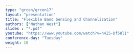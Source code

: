 ```yaml
---
type: "grcon/grcon17"
layout: "presentation"
title: "Flexible Band Sensing and Channelization"
authors: ["Nathan West"]
slides : "*.pdf"
youtube: "https://www.youtube.com/watch?v=h4I5-Df58lI"
conference-day: "Tuesday"
weight: 10
---
```

